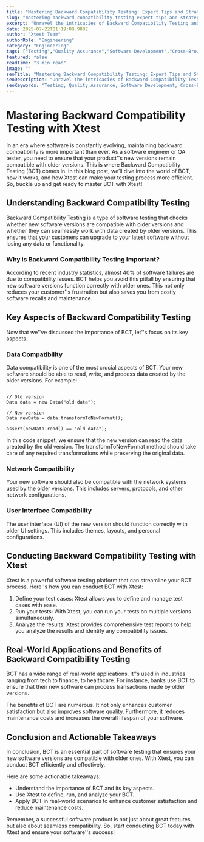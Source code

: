 ```yaml
---
title: "Mastering Backward Compatibility Testing: Expert Tips and Strategies"
slug: "mastering-backward-compatibility-testing-expert-tips-and-strategies"
excerpt: "Unravel the intricacies of Backward Compatibility Testing and discover why its the unsung hero in your softwares life cycle. Our deep-dive blog post reveals the key strategies, benefits, and potential pitfalls of this essential testing process. Dont let your software become outdated—click here to stay ahead of the curve!"
date: 2025-07-22T01:19:08.988Z
author: "Xtest Team"
authorRole: "Engineering"
category: "Engineering"
tags: ["Testing","Quality Assurance","Software Development","Cross-Browser","Compatibility"]
featured: false
readTime: "3 min read"
image: ""
seoTitle: "Mastering Backward Compatibility Testing: Expert Tips and Strategies"
seoDescription: "Unravel the intricacies of Backward Compatibility Testing and discover why its the unsung hero in your softwares life cycle. Our deep-dive blog post reveals the key strategies, benefits, and potential pitfalls of this essential testing process. Dont let your software become outdated—click here to stay ahead of the curve!"
seoKeywords: "Testing, Quality Assurance, Software Development, Cross-Browser, Compatibility"
---
```


# Mastering Backward Compatibility Testing with Xtest

In an era where software is constantly evolving, maintaining backward compatibility is more important than ever. As a software engineer or QA tester, you need to ensure that your product''s new versions remain compatible with older versions. This is where Backward Compatibility Testing (BCT) comes in. In this blog post, we’ll dive into the world of BCT, how it works, and how Xtest can make your testing process more efficient. So, buckle up and get ready to master BCT with Xtest!

## Understanding Backward Compatibility Testing

Backward Compatibility Testing is a type of software testing that checks whether new software versions are compatible with older versions and whether they can seamlessly work with data created by older versions. This ensures that your customers can upgrade to your latest software without losing any data or functionality.

### Why is Backward Compatibility Testing Important?

According to recent industry statistics, almost 40% of software failures are due to compatibility issues. BCT helps you avoid this pitfall by ensuring that new software versions function correctly with older ones. This not only reduces your customer''s frustration but also saves you from costly software recalls and maintenance.

## Key Aspects of Backward Compatibility Testing

Now that we''ve discussed the importance of BCT, let''s focus on its key aspects.

### Data Compatibility

Data compatibility is one of the most crucial aspects of BCT. Your new software should be able to read, write, and process data created by the older versions. For example:

```

// Old version
Data data = new Data("old data");

// New version
Data newData = data.transformToNewFormat();

assert(newData.read() == "old data");
```

In this code snippet, we ensure that the new version can read the data created by the old version. The transformToNewFormat method should take care of any required transformations while preserving the original data.

### Network Compatibility

Your new software should also be compatible with the network systems used by the older versions. This includes servers, protocols, and other network configurations.

### User Interface Compatibility

The user interface (UI) of the new version should function correctly with older UI settings. This includes themes, layouts, and personal configurations.

## Conducting Backward Compatibility Testing with Xtest

Xtest is a powerful software testing platform that can streamline your BCT process. Here''s how you can conduct BCT with Xtest:

1.  Define your test cases: Xtest allows you to define and manage test cases with ease.
2.  Run your tests: With Xtest, you can run your tests on multiple versions simultaneously.
3.  Analyze the results: Xtest provides comprehensive test reports to help you analyze the results and identify any compatibility issues.

## Real-World Applications and Benefits of Backward Compatibility Testing

BCT has a wide range of real-world applications. It''s used in industries ranging from tech to finance, to healthcare. For instance, banks use BCT to ensure that their new software can process transactions made by older versions.

The benefits of BCT are numerous. It not only enhances customer satisfaction but also improves software quality. Furthermore, it reduces maintenance costs and increases the overall lifespan of your software.

## Conclusion and Actionable Takeaways

In conclusion, BCT is an essential part of software testing that ensures your new software versions are compatible with older ones. With Xtest, you can conduct BCT efficiently and effectively.

Here are some actionable takeaways:

*   Understand the importance of BCT and its key aspects.
*   Use Xtest to define, run, and analyze your BCT.
*   Apply BCT in real-world scenarios to enhance customer satisfaction and reduce maintenance costs.

Remember, a successful software product is not just about great features, but also about seamless compatibility. So, start conducting BCT today with Xtest and ensure your software''s success!